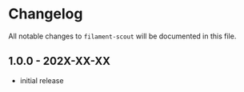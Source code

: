 # Changelog

All notable changes to `filament-scout` will be documented in this file.

## 1.0.0 - 202X-XX-XX

- initial release
